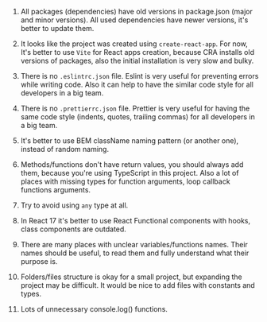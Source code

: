 1. All packages (dependencies) have old versions in package.json (major and minor versions).
All used dependencies have newer versions, it's better to update them.

2. It looks like the project was created using `create-react-app`. For now, It's better to use `Vite` for React apps creation, because CRA installs old versions of packages, also the initial installation is very slow and bulky.

3. There is no `.eslintrc.json` file. Eslint is very useful for preventing errors while writing code.
Also it can help to have the similar code style for all developers in a big team.

4. There is no `.prettierrc.json` file. Prettier is very useful for having the same code style (indents, quotes, trailing commas) for all developers in a big team.

5. It's better to use BEM className naming pattern (or another one), instead of random naming.

6. Methods/functions don't have return values, you should always add them, because you're using TypeScript in this project.
Also a lot of places with missing types for function arguments, loop callback functions arguments.

7. Try to avoid using `any` type at all.

8. In React 17 it's better to use React Functional components with hooks, class components are outdated.

9. There are many places with unclear variables/functions names. Their names should be useful, to read them and fully understand what their purpose is.

10. Folders/files structure is okay for a small project, but expanding the project may be difficult. It would be nice to add files with constants and types.

11. Lots of unnecessary console.log() functions.